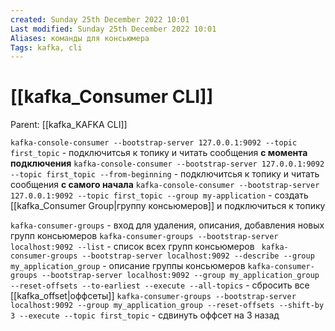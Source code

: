 ```yaml
---
created: Sunday 25th December 2022 10:01
Last modified: Sunday 25th December 2022 10:01
Aliases: команды для консьюмера
Tags: kafka, cli
---
```


# [[kafka_Consumer CLI]]

Parent: [[kafka_KAFKA CLI]]

`kafka-console-consumer --bootstrap-server 127.0.0.1:9092 --topic first_topic` - подключитсья к топику и читать сообщения **с момента подключения**
`kafka-console-consumer --bootstrap-server 127.0.0.1:9092 --topic first_topic --from-beginning` - подключитсья к топику и читать сообщения **с самого начала**
`kafka-console-consumer --bootstrap-server 127.0.0.1:9092 --topic first_topic --group my-application` - создать [[kafka_Consumer Group|группу консьюмеров]] и подключиться к топику

`kafka-consumer-groups` - вход для удаления, описания, добавления новых групп консьюмеров
`kafka-consumer-groups --bootstrap-server localhost:9092 --list` - список всех групп консьюмеров
` kafka-consumer-groups --bootstrap-server localhost:9092 --describe --group my_application_group` - описание группы консьюмеров
`kafka-consumer-groups --bootstrap-server localhost:9092 --group my_application_group --reset-offsets --to-earliest --execute --all-topics` - сбросить все [[kafka_offset|оффсеты]]
`kafka-consumer-groups --bootstrap-server localhost:9092 --group my_application_group --reset-offsets --shift-by 3 --execute --topic first_topic` - сдвинуть оффсет на 3 назад